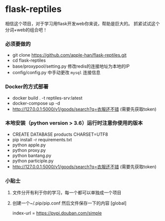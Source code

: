 # flask-reptiles
相信这个项目，对于学习用flask开发web你来说，帮助是巨大的。
抓紧试试这个分词+web的组合吧！
### 必须要做的
- git clone https://github.com/apple-han/flask-reptiles.git
- cd flask-reptiles
- base/proxypool/setting.py 修改redis的连接地址为本地的IP
- config/config.py 中手动更改 `mysql` 连接信息

### Docker的方式部署
- docker build . -t reptiles-srv:latest
- docker-compose up -d
- http://127.0.0.1:5000/v1/goods/search?q=衣服还不错 (需要先获取token)
### 本地安装（python version > 3.6）运行时注意你使用的版本
- CREATE DATABASE products CHARSET=UTF8
- pip install -r requirements.txt 
- python apple.py
- python proxy.py
- python bantang.py
- python participle.py
- http://127.0.0.1:5000/v1/goods/search?q=衣服还不错 (需要先获取token)
  
### 小贴士
1. 文件分开有利于你的学习，每一个都可以单独成一个项目
2. 创建一个~/.pip/pip.conf 然后文件保存一下的内容
    [global]
    
    index-url = https://pypi.douban.com/simple
